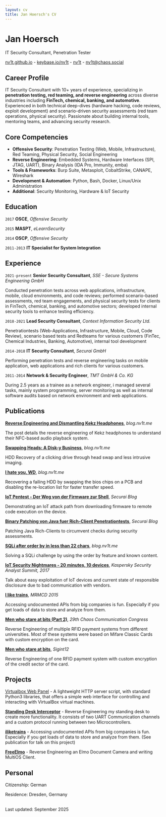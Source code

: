 ```yaml
---
layout: cv
title: Jan Hoersch's CV
---
```

# Jan Hoersch
IT Security Consultant, Penetration Tester

<div id="webaddress">
  <a href="https://nv1t.github.io"><i class="fas fa-home"></i> nv1t.github.io</a> -
  <a href="https://keybase.io/nv1t"><i class="fas fa-users"></i> keybase.io/nv1t</a> -
  <a href="https://github.com/nv1t"><i class="fab fa-github"></i> nv1t</a> -
  <a href="https://chaos.social/@nv1t"><i class="fab fa-mastodon"></i> nv1t@chaos.social</a>
</div>

## Career Profile

IT Security Consultant with 10+ years of experience, specializing in **penetration testing, red teaming, and reverse engineering** across diverse industries including **FinTech, chemical, banking, and automotive**. Experienced in both technical deep-dives (hardware hacking, code reviews, exploit development) and scenario-driven security assessments (red team operations, physical security). Passionate about building internal tools, mentoring teams, and advancing security research.

## Core Competencies
- **Offensive Security**: Penetration Testing (Web, Mobile, Infrastructure), Red Teaming, Physical Security, Social Engineering
- **Reverse Engineering**: Embedded Systems, Hardware Interfaces (SPI, JTAG, UART), Binary Analysis (IDA Pro, Immunity, emba)
- **Tools & Frameworks**: Burp Suite, Metasploit, CobaltStrike, CANAPE, Wireshark
- **Development & Automation**: Python, Bash, Docker, Linux/Unix Administration
- **Additional**: Security Monitoring, Hardware & IoT Security

## Education

`2017`
**OSCE**, *Offensive Security*

`2015`
**MASPT**, *eLearnSecurity*

`2014`
**OSCP**, *Offensive Security*

`2011-2013`
**IT Specialist for System Integration**

## Experience

`2021-present`
**Senior Security Consultant**, *SSE - Secure Systems Engineering GmbH*

Conducted penetration tests across web applications, infrastructure, mobile, cloud environments, and code reviews; performed scenario-based assessments, red team engagements, and physical security tests for clients in FinTech, chemical, banking, and automotive sectors; developed internal security tools to enhance testing efficiency.

`2018-2021`
**Lead Security Consultant**, *Context Information Security Ltd.*

Penetrationtests (Web-Applications, Infrastructure, Mobile, Cloud, Code Review), scenario based tests and Redteams for various customers (FinTec, Chemical Industries, Banking, Automotive), internal tool development


`2014-2018`
**IT Security Consultant**, *Securai GmbH*

Performing penetration tests and reverse engineering tasks on mobile application, web applications and rich clients for various customers.


`2011-2014`
**Network & Security Engineer**, *TMT GmbH & Co. KG*

During 2.5 years as a trainee as a network engineer, i managed several tasks, mainly system programming, server monitoring as well as internal software audits based on network environment and web applications.


## Publications

<a href="https://nv1t.github.io/blog/kekz-headphones/"><i class="fas fa-book"></i> **Reverse Engineering and Dismantling Kekz Headphones**</a>, *blog.nv1t.me*

The post details the reverse engineering of Kekz headphones to understand their NFC-based audio playback system.

<a href="https://nv1t.github.io/blog/swapping-heads-a-disk-y-business/"><i class="fas fa-book"></i> **Swapping Heads: A Disk-y Business**</a>, *blog.nv1t.me*

HDD Recovery of a clicking drive through head swap and less intrusive imaging.

<a href="https://nv1t.github.io/blog/i-hate-you-wd"><i class="fas fa-book"></i> **I hate you, WD**</a>, *blog.nv1t.me*

Recovering a failing HDD by swapping the bios chips on a PCB and disabling the re-location list for faster transfer speed.

<a href="https://www.securai.de/veroeffentlichungen/blog/iot-pentest-der-weg-von-der-firmware-zur-shell/"><i class="fas fa-book"></i> **IoT Pentest - Der Weg von der Firmware zur Shell**</a>, *Securai Blog*

Demonstrating an IoT attack path from downloading firmware to remote code execution on the device.

<a href="https://www.securai.de/veroeffentlichungen/blog/binary-patching-java/"><i class="fas fa-book"></i> **Binary Patching von Java fuer Rich-Client Penetrationtests**</a>, *Securai Blog*

Patching Java Rich-Clients to circumvent checks during security assessments.

<a href="https://nv1t.github.io/blog/sql-injection-after-order-by"><i class="fas fa-book"></i> **SQLi after order by in less than 22 chars**</a>, *blog.nv1t.me*

Solving a SQLi challenge by using the order by feature and known content.

<a href="https://www.youtube.com/watch?v=Fy0Wcp_hNFg"><i class="fab fa-youtube"></i> **IoT Security Nightmares - 20 minutes, 10 devices**</a>, *Kaspersky Security Analyst Summit, 2017*

Talk about easy exploitation of IoT devices and current state of responsible disclosure due to bad communication with vendors.

<a href="https://media.ccc.de/v/MRMCD15-6986-i_like_trains"><i class="fab fa-youtube"></i> **I like trains**</a>, *MRMCD 2015*

Accessing undocumented APIs from big companies is fun. Especially if you get loads of data to store and analyze from them.

<a href="https://media.ccc.de/v/29c3-5285-de-en-men_who_stare_at_bits_h264"><i class="fab fa-youtube"></i> **Men who stare at bits (Part 2)**</a>, *29th Chaos Communication Congress*

Reverse Engineering of multiple RFID payment systems from different universities. Most of these systems were based on Mifare Classic Cards with custom encryption on the card.

<a href="https://media.ccc.de/v/saal_mp7_og_-_2012-05-19_21_15_-_men_who_stare_at_bits_-_nuit_-_murx_-_64"><i class="fab fa-youtube"></i> **Men who stare at bits**</a>, *Sigint12*

Reverse Engineering of one RFID payment system with custom encryption of the credit sector of the card.


## Projects

<a href="https://github.com/nv1t/virtualbox-web-panel"><i class="fab fa-github"></i>Virtualbox Web Panel</a> - A lightweight HTTP server script, with standard Python3 libraries, that offers a simple web interface for controlling and interacting with VirtualBox virtual machines.

<a href="https://github.com/nv1t/standing-desk-interceptor"><i class="fab fa-github"></i> **Standing Desk Interceptor**</a> - Reverse Engineering my standing desk to create more functionality. It consists of two UART Communication channels and a custom protocol running between two Microcontrollers.

<a href="https://github.com/makujaho/trainspotter"><i class="fab fa-github"></i> **iliketrains**</a> - Accessing undocumented APIs from big companies is fun. Especially if you get loads of data to store and analyze from them. (See publication for talk on this project)

<a href="https://nv1t.github.io/blog/freeing-elmo"><i class="fab fa-github"></i> **FreeElmo**</a> - Reverse Engineering an Elmo Document Camera and writing MultiOS Client.


## Personal
Citizenship: German

Residence: Dresden, Germany

<br/>Last updated: September 2025


